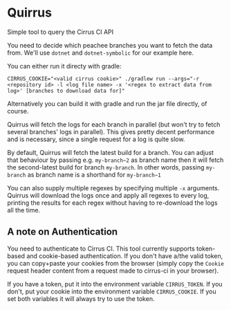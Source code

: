 # Quirrus
Simple tool to query the Cirrus CI API 

You need to decide which peachee branches you want to fetch the data from. We'll use `dotnet` and 
`dotnet-symbolic` for our example here.

You can either run it directy with gradle:
```
CIRRUS_COOKIE="<valid cirrus cookie>" ./gradlew run --args="-r <repository id> -l <log file name> -x '<regex to extract data from log>' [branches to download data for]"
```

Alternatively you can build it with gradle and run the jar file directly, of course.

Quirrus will fetch the logs for each branch in parallel (but won't try to fetch several branches' 
logs in parallel). This gives pretty decent performance and is necessary, since a single request 
for a log is quite slow.

By default, Quirrus will fetch the latest build for a branch. You can adjust that behaviour by passing e.g. `my-branch~2` as branch name then it will fetch the second-latest build for branch `my-branch`. In other words, passing `my-branch` as branch name is a shorthand for `my-branch~1`

You can also supply multiple regexes by specifying multiple `-x` arguments. Quirrus will download the logs once and apply all regexes to every log, printing the results for each regex without having to re-download the logs all the time.

## A note on Authentication
You need to authenticate to Cirrus CI. This tool currently supports token-based and cookie-based
authentication. If you don't have a/the valid token, you can copy+paste your cookies from the
browser (simply copy the `Cookie` request header content from a request made to cirrus-ci in your
browser). 

If you have a token, put it into the environment variable `CIRRUS_TOKEN`. If you don't, put your
cookie into the environment variable `CIRRUS_COOKIE`. If you set both variables it will always try
to use the token.
